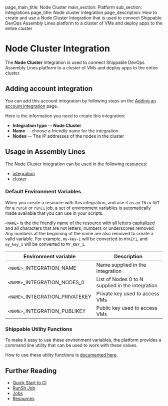 page_main_title: Node Cluster
main_section: Platform
sub_section: Integrations
page_title: Node cluster integration
page_description: How to create and use a Node Cluster Integration that is used to connect Shippable DevOps Assembly Lines platform to a cluster of VMs and deploy apps to the entire cluster

# Node Cluster Integration

The **Node Cluster** Integration is used to connect Shippable DevOps Assembly Lines platform to a cluster of VMs and deploy apps to the entire cluster.

## Adding account integration

You can add this account integration by following steps on the [Adding an account integration](/platform/tutorial/integration/howto-crud-integration/) page.

Here is the information you need to create this integration:

* **Integration type** -- **Node Cluster**
* **Name** -- choose a friendly name for the integration
* **Nodes** -- The IP addresses of the nodes in the cluster

## Usage in Assembly Lines

The Node Cluster integration can be used in the following [resources](/platform/workflow/resource/overview/):

* [integration](/platform/workflow/resource/integration)
* [cluster](/platform/workflow/resource/cluster)


### Default Environment Variables
When you create a resource with this integration, and use it as an `IN` or `OUT` for a `runSh` or `runCI` job, a set of environment variables is automatically made available that you can use in your scripts.

`<NAME>` is the the friendly name of the resource with all letters capitalized and all characters that are not letters, numbers or underscores removed. Any numbers at the beginning of the name are also removed to create a valid variable. For example, `my-key-1` will be converted to `MYKEY1`, and `my_key_1` will be converted to `MY_KEY_1`.

| Environment variable						| Description      |
| ------			 							|----------------- |
| `<NAME>`\_INTEGRATION\_NAME				| Name supplied in the integration |
| `<NAME>`\_INTEGRATION\_NODES_0        | List of Nodes 0 to N supplied in the integration |
| `<NAME>`\_INTEGRATION\_PRIVATEKEY		| Private key used to access VMs |
| `<NAME>`\_INTEGRATION\_PUBLIKEY			| Public key used to access VMs |

### Shippable Utility Functions
To make it easy to use these environment variables, the platform provides a command line utility that can be used to work with these values.

How to use these utility functions is [documented here](/platform/tutorial/workflow/using-shipctl).

## Further Reading
* [Quick Start to CI](/getting-started/ci-sample)
* [RunSh Job](/platform/workflow/job/runsh)
* [Jobs](/platform/workflow/job/overview)
* [Resources](/platform/workflow/resource/overview)
